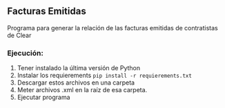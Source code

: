 ## Facturas Emitidas

Programa para generar la relación de las facturas emitidas de contratistas de Clear

### Ejecución: 

1. Tener instalado la última versión de Python
2. Instalar los requierements `pip install -r requierements.txt`
3. Descargar estos archivos en una carpeta
4. Meter archivos .xml en la raíz de esa carpeta. 
5. Ejecutar programa

